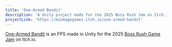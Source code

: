 ```yaml
---
title: 'One-Armed Bandit'
description: 'A Unity project made for the 2025 Boss Rush Jam on Itch.io'
projectLink: 'https://minmagegames.itch.io/one-armed-bandit'
---
```


[One-Armed Bandit](https://minmagegames.itch.io/one-armed-bandit) is an FPS made in Unity for the 2025 [Boss Rush Game Jam](https://itch.io/jam/boss-rush-jam-2025) on Itch.io.
